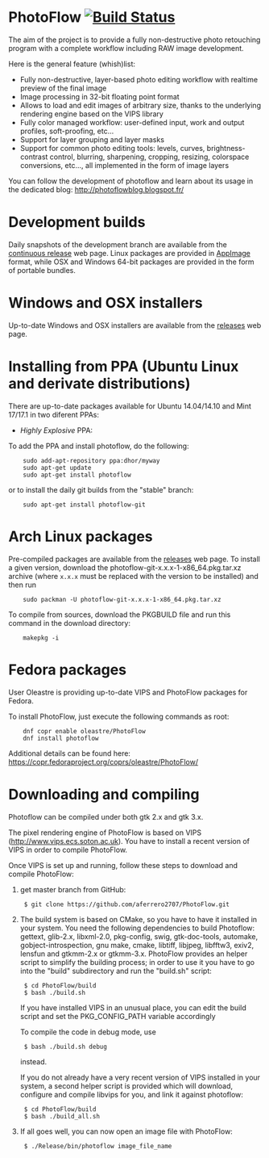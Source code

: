 PhotoFlow [![Build Status](https://travis-ci.org/aferrero2707/PhotoFlow.svg?branch=stable)](https://travis-ci.org/aferrero2707/PhotoFlow)
=========

The aim of the project is to provide a fully non-destructive photo retouching program with a complete workflow including RAW image development.

Here is the general feature (whish)list:

- Fully non-destructive, layer-based photo editing workflow with realtime preview of the final image
- Image processing in 32-bit floating point format
- Allows to load and edit images of arbitrary size, thanks to the underlying rendering engine based on the VIPS library
- Fully color managed workflow: user-defined input, work and output profiles, soft-proofing, etc...
- Support for layer grouping and layer masks
- Support for common photo editing tools: levels, curves, brightness-contrast control, blurring, sharpening, cropping, resizing, colorspace conversions, etc..., all implemented in the form of image layers

You can follow the development of photoflow and learn about its usage in the dedicated blog: http://photoflowblog.blogspot.fr/

# Development builds

Daily snapshots of the development branch are available from the [continuous release](https://github.com/aferrero2707/PhotoFlow/releases/tag/continuous) web page. Linux packages are provided in [AppImage](https://appimage.org/) format, while OSX and Windows 64-bit packages are provided in the form of portable bundles.

# Windows and OSX installers

Up-to-date Windows and OSX installers are available from the [releases](https://github.com/aferrero2707/PhotoFlow/releases) web page.

# Installing from PPA (Ubuntu Linux and derivate distributions)

There are up-to-date packages available for Ubuntu 14.04/14.10 and Mint 17/17.1 in two diferent PPAs:

- *Highly Explosive* PPA:

To add the PPA and install photoflow, do the following:

        sudo add-apt-repository ppa:dhor/myway
        sudo apt-get update
        sudo apt-get install photoflow

or to install the daily git builds from the "stable" branch:

        sudo apt-get install photoflow-git

# Arch Linux packages

Pre-compiled packages are available from the [releases](https://github.com/aferrero2707/PhotoFlow/releases) web page. To install a given version, download the photoflow-git-x.x.x-1-x86_64.pkg.tar.xz archive (where `x.x.x` must be replaced with the version to be installed) and then run 

        sudo packman -U photoflow-git-x.x.x-1-x86_64.pkg.tar.xz

To compile from sources, download the PKGBUILD file and run this command in the download directory:

        makepkg -i

# Fedora packages

User Oleastre is providing up-to-date VIPS and PhotoFlow packages for Fedora.

To install PhotoFlow, just execute the following commands as root:

        dnf copr enable oleastre/PhotoFlow
        dnf install photoflow

Additional details can be found here: https://copr.fedoraproject.org/coprs/oleastre/PhotoFlow/

# Downloading and compiling

Photoflow can be compiled under both gtk 2.x and gtk 3.x.

The pixel rendering engine of PhotoFlow is based on VIPS (http://www.vips.ecs.soton.ac.uk). You have to install a recent version of VIPS in order to compile PhotoFlow.

Once VIPS is set up and running, follow these steps to download and compile PhotoFlow:

1. get master branch from GitHub:

        $ git clone https://github.com/aferrero2707/PhotoFlow.git

2. The build system is based on CMake, so you have to have it installed in your system.
   You need the following dependencies to build Photoflow: gettext, glib-2.x, libxml-2.0, pkg-config, swig, gtk-doc-tools, automake, gobject-introspection, gnu make, cmake, libtiff, libjpeg, libfftw3, exiv2, lensfun and gtkmm-2.x or gtkmm-3.x.
   PhotoFlow provides an helper script to simplify the building process;
   in order to use it you have to go into the "build" subdirectory and run the "build.sh" script:

        $ cd PhotoFlow/build
        $ bash ./build.sh
   
   If you have installed VIPS in an unusual place, you can edit the build script and set the PKG_CONFIG_PATH variable accordingly

   To compile the code in debug mode, use
   
        $ bash ./build.sh debug
   
   instead.
   
   If you do not already have a very recent version of VIPS installed in your system, a second helper script is provided 
   which will download, configure and compile libvips for you, and link it against photoflow:
   
        $ cd PhotoFlow/build
        $ bash ./build_all.sh
   

3. If all goes well, you can now open an image file with PhotoFlow:

        $ ./Release/bin/photoflow image_file_name
